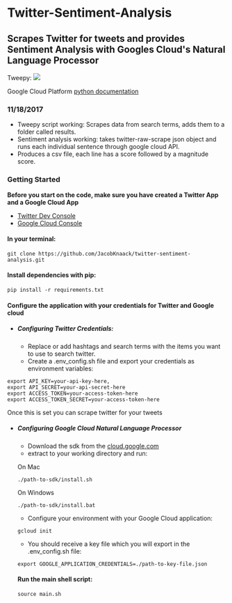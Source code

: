 # Twitter-Sentiment-Analysis

## Scrapes Twitter for tweets and provides Sentiment Analysis with Googles Cloud's Natural Language Processor

Tweepy: <img src="https://readthedocs.org/projects/tweepy/badge/?version=v3.5.0">

Google Cloud Platform [python documentation](https://github.com/GoogleCloudPlatform/google-cloud-python)

### 11/18/2017

* Tweepy script working: Scrapes data from search terms, adds them to a folder called results.
* Sentiment analysis working: takes twitter-raw-scrape json object and runs each individual sentence through google cloud API.
* Produces a csv file, each line has a score followed by a magnitude score.

### Getting Started

**Before you start on the code, make sure you have created a Twitter App and a Google Cloud App**
  * [Twitter Dev Console](https://apps.twitter.com/)
  * [Google Cloud Console](https://console.cloud.google.com)

#### In your terminal:
```
git clone https://github.com/JacobKnaack/twitter-sentiment-analysis.git
```
#### Install dependencies with pip:
```
pip install -r requirements.txt
```
#### Configure the application with your credentials for Twitter and Google cloud
* ##### Configuring Twitter Credentials:
    * Replace or add hashtags and search terms with the items you want to use to search twitter.
    * Create a .env_config.sh file and export your credentials as environment variables:
```
export API_KEY=your-api-key-here,
export API_SECRET=your-api-secret-here
export ACCESS_TOKEN=your-access-token-here
export ACCESS_TOKEN_SECRET=your-access-token-here
```

Once this is set you can scrape twitter for your tweets

* ##### Configuring Google Cloud Natural Language Processor

  * Download the sdk from the [cloud.google.com](https://cloud.google.com/sdk/)
  * extract to your working directory and run:

  On Mac
  ```
  ./path-to-sdk/install.sh
  ```
  On Windows
  ```
  ./path-to-sdk/install.bat
  ```

  * Configure your environment with your Google Cloud application:
  ```
  gcloud init
  ```

  * You should receive a key file which you will export in the .env_config.sh file:
  ```
  export GOOGLE_APPLICATION_CREDENTIALS=./path-to-key-file.json
  ```


  #### Run the main shell script:
  ```
  source main.sh
  ```
